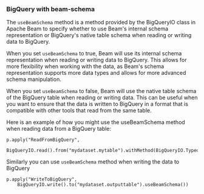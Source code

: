 <!--
Licensed under the Apache License, Version 2.0 (the "License");
you may not use this file except in compliance with the License.
You may obtain a copy of the License at

http://www.apache.org/licenses/LICENSE-2.0

Unless required by applicable law or agreed to in writing, software
distributed under the License is distributed on an "AS IS" BASIS,
WITHOUT WARRANTIES OR CONDITIONS OF ANY KIND, either express or implied.
See the License for the specific language governing permissions and
limitations under the License.
-->
### BigQuery with beam-schema

The `useBeamSchema` method is a method provided by the BigQueryIO class in Apache Beam to specify whether to use Beam's internal schema representation or BigQuery's native table schema when reading or writing data to BigQuery.

When you set `useBeamSchema` to true, Beam will use its internal schema representation when reading or writing data to BigQuery. This allows for more flexibility when working with the data, as Beam's schema representation supports more data types and allows for more advanced schema manipulation.

When you set `useBeamSchema` to false, Beam will use the native table schema of the BigQuery table when reading or writing data. This can be useful when you want to ensure that the data is written to BigQuery in a format that is compatible with other tools that read from the same table.

Here is an example of how you might use the useBeamSchema method when reading data from a BigQuery table:

```
p.apply("ReadFromBigQuery",
    BigQueryIO.read().from("mydataset.mytable").withMethod(BigQueryIO.TypedRead.Method.DIRECT_READ).useBeamSchema())
```

Similarly you can use `useBeamSchema` method when writing the data to BigQuery

```
p.apply("WriteToBigQuery",
    BigQueryIO.write().to("mydataset.outputtable").useBeamSchema())
```